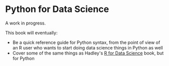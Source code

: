 # Python for Data Science

A work in progress. 

This book will eventually:

* Be a quick reference guide for Python syntax, from the point of view of an R 
  user who wants to start doing data science things in Python as well
* Cover some of the same things as Hadley's 
  [R for Data Science](http://r4ds.had.co.nz) book, but for Python
  